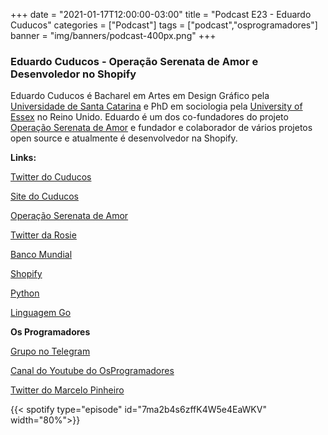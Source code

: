 +++
date = "2021-01-17T12:00:00-03:00"
title = "Podcast E23 - Eduardo Cuducos"
categories = ["Podcast"]
tags = ["podcast","osprogramadores"]
banner = "img/banners/podcast-400px.png"
+++

### Eduardo Cuducos - Operação Serenata de Amor e Desenvoledor no Shopify

Eduardo Cuducos é Bacharel em Artes em Design Gráfico pela [Universidade de Santa Catarina](https://ufsc.br/) e PhD em sociologia pela [University of Essex](https://www.essex.ac.uk/) no Reino Unido. Eduardo é um dos co-fundadores do projeto [Operação Serenata de Amor](https://serenata.ai/) e fundador e colaborador de vários projetos open source e atualmente é desenvolvedor na Shopify.

**Links:**

[Twitter do Cuducos](https://twitter.com/cuducos/)

[Site do Cuducos](https://cuducos.me/)

[Operação Serenata de Amor](https://serenata.ai/)

[Twitter da Rosie](https://twitter.com/RosieDaSerenata)

[Banco Mundial](https://www.worldbank.org/)

[Shopify](https://www.shopify.ca/)

[Python](https://python.org.br/)

[Linguagem Go](http://www.golangbr.org/)


**Os Programadores**

[Grupo no Telegram](https://t.me/osprogramadores)

[Canal do Youtube do OsProgramadores](https://www.youtube.com/channel/UCt_YNYGl6K5yNXlXEQDdwWg?view_as=subscriber)

[Twitter do Marcelo Pinheiro](https://twitter.com/mpinheir)


{{< spotify type="episode" id="7ma2b4s6zffK4W5e4EaWKV" width="80%">}}